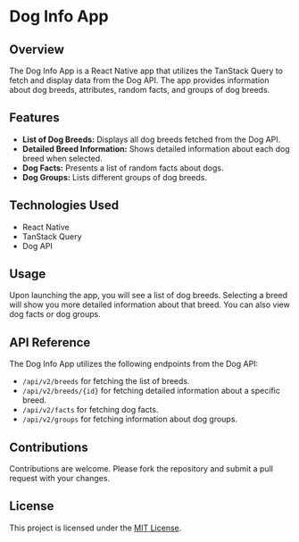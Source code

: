 # Dog Info App

## Overview
The Dog Info App is a React Native app that utilizes the TanStack Query to fetch and display data from the Dog API. The app provides information about dog breeds, attributes, random facts, and groups of dog breeds.

## Features
- **List of Dog Breeds:** Displays all dog breeds fetched from the Dog API.
- **Detailed Breed Information:** Shows detailed information about each dog breed when selected.
- **Dog Facts:** Presents a list of random facts about dogs.
- **Dog Groups:** Lists different groups of dog breeds.

## Technologies Used
- React Native
- TanStack Query
- Dog API


## Usage
Upon launching the app, you will see a list of dog breeds. Selecting a breed will show you more detailed information about that breed. You can also view dog facts or dog groups.

## API Reference
The Dog Info App utilizes the following endpoints from the Dog API:
- `/api/v2/breeds` for fetching the list of breeds.
- `/api/v2/breeds/{id}` for fetching detailed information about a specific breed.
- `/api/v2/facts` for fetching dog facts.
- `/api/v2/groups` for fetching information about dog groups.

## Contributions
Contributions are welcome. Please fork the repository and submit a pull request with your changes.

## License
This project is licensed under the [MIT License](LICENSE).

